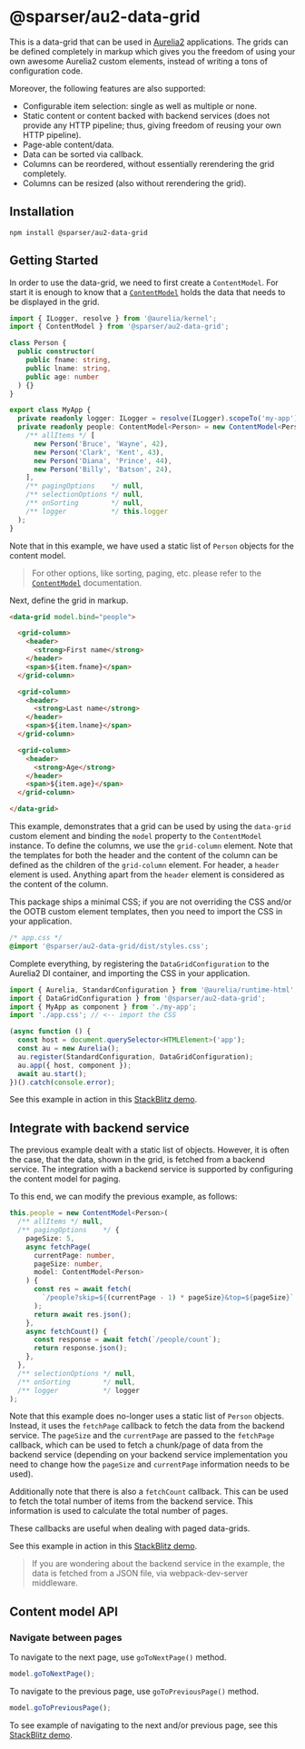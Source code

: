 # @sparser/au2-data-grid

This is a data-grid that can be used in [Aurelia2](https://github.com/aurelia/aurelia) applications.
The grids can be defined completely in markup which gives you the freedom of using your own awesome Aurelia2 custom elements, instead of writing a tons of configuration code.

Moreover, the following features are also supported:

- Configurable item selection: single as well as multiple or none.
- Static content or content backed with backend services (does not provide any HTTP pipeline; thus, giving freedom of reusing your own HTTP pipeline).
- Page-able content/data.
- Data can be sorted via callback.
- Columns can be reordered, without essentially rerendering the grid completely.
- Columns can be resized (also without rerendering the grid).

## Installation

```shell
npm install @sparser/au2-data-grid
```

## Getting Started

In order to use the data-grid, we need to first create a `ContentModel`.
For start it is enough to know that a [`ContentModel`](#content-model-api) holds the data that needs to be displayed in the grid.

```typescript
import { ILogger, resolve } from '@aurelia/kernel';
import { ContentModel } from '@sparser/au2-data-grid';

class Person {
  public constructor(
    public fname: string,
    public lname: string,
    public age: number
  ) {}
}

export class MyApp {
  private readonly logger: ILogger = resolve(ILogger).scopeTo('my-app');
  private readonly people: ContentModel<Person> = new ContentModel<Person>(
    /** allItems */ [
      new Person('Bruce', 'Wayne', 42),
      new Person('Clark', 'Kent', 43),
      new Person('Diana', 'Prince', 44),
      new Person('Billy', 'Batson', 24),
    ],
    /** pagingOptions    */ null,
    /** selectionOptions */ null,
    /** onSorting        */ null,
    /** logger           */ this.logger
  );
}
```

Note that in this example, we have used a static list of `Person` objects for the content model.

> For other options, like sorting, paging, etc. please refer to the [`ContentModel`](#content-model-api) documentation.

Next, define the grid in markup.

```html
<data-grid model.bind="people">

  <grid-column>
    <header>
      <strong>First name</strong>
    </header>
    <span>${item.fname}</span>
  </grid-column>

  <grid-column>
    <header>
      <strong>Last name</strong>
    </header>
    <span>${item.lname}</span>
  </grid-column>

  <grid-column>
    <header>
      <strong>Age</strong>
    </header>
    <span>${item.age}</span>
  </grid-column>

</data-grid>
```

This example, demonstrates that a grid can be used by using the `data-grid` custom element and binding the `model` property to the `ContentModel` instance.
To define the columns, we use the `grid-column` element.
Note that the templates for both the header and the content of the column can be defined as the children of the `grid-column` element.
For header, a `header` element is used.
Anything apart from the `header` element is considered as the content of the column.

This package ships a minimal CSS; if you are not overriding the CSS and/or the OOTB custom element templates, then you need to import the CSS in your application.

```css
/* app.css */
@import '@sparser/au2-data-grid/dist/styles.css';
```

Complete everything, by registering the `DataGridConfiguration` to the Aurelia2 DI container, and importing the CSS in your application.

```typescript
import { Aurelia, StandardConfiguration } from '@aurelia/runtime-html';
import { DataGridConfiguration } from '@sparser/au2-data-grid';
import { MyApp as component } from './my-app';
import './app.css'; // <-- import the CSS

(async function () {
  const host = document.querySelector<HTMLElement>('app');
  const au = new Aurelia();
  au.register(StandardConfiguration, DataGridConfiguration);
  au.app({ host, component });
  await au.start();
})().catch(console.error);
```

See this example in action in this [StackBlitz demo](https://stackblitz.com/edit/au2-data-grid-getting-started?file=src%2Fmy-app.ts).

## Integrate with backend service

The previous example dealt with a static list of objects.
However, it is often the case, that the data, shown in the grid, is fetched from a backend service.
The integration with a backend service is supported by configuring the content model for paging.

To this end, we can modify the previous example, as follows:

```typescript
this.people = new ContentModel<Person>(
  /** allItems */ null,
  /** pagingOptions    */ {
    pageSize: 5,
    async fetchPage(
      currentPage: number,
      pageSize: number,
      model: ContentModel<Person>
    ) {
      const res = await fetch(
        `/people?skip=${(currentPage - 1) * pageSize}&top=${pageSize}`
      );
      return await res.json();
    },
    async fetchCount() {
      const response = await fetch(`/people/count`);
      return response.json();
    },
  },
  /** selectionOptions */ null,
  /** onSorting        */ null,
  /** logger           */ logger
);
```

Note that this example does no-longer uses a static list of `Person` objects.
Instead, it uses the `fetchPage` callback to fetch the data from the backend service.
The `pageSize` and the `currentPage` are passed to the `fetchPage` callback, which can be used to fetch a chunk/page of data from the backend service (depending on your backend service implementation you need to change how the `pageSize` and `currentPage` information needs to be used).

Additionally note that there is also a `fetchCount` callback.
This can be used to fetch the total number of items from the backend service.
This information is used to calculate the total number of pages.

These callbacks are useful when dealing with paged data-grids.

See this example in action in this [StackBlitz demo](https://stackblitz.com/edit/au2-data-grid-with-backend-service?file=src%2Fmy-app.ts).

> If you are wondering about the backend service in the example, the data is fetched from a JSON file, via webpack-dev-server middleware.

## Content model API

### Navigate between pages

To navigate to the next page, use `goToNextPage()` method.

```typescript
model.goToNextPage();
```

To navigate to the previous page, use `goToPreviousPage()` method.

```typescript
model.goToPreviousPage();
```

To see example of navigating to the next and/or previous page, see this [StackBlitz demo](https://stackblitz.com/edit/au2-data-grid-with-backend-service?file=src%2Fmy-app.ts).